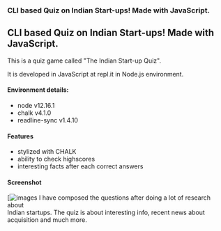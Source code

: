 ### CLI based Quiz on Indian Start-ups! Made with JavaScript.
## CLI based Quiz on Indian Start-ups! Made with JavaScript.

This is a quiz game called "The Indian Start-up Quiz".   

It is developed in JavaScript at repl.it in Node.js environment.
#### Environment details:
- node v12.16.1
- chalk v4.1.0
- readline-sync v1.4.10
#### Features 
- stylized with CHALK
- ability to check highscores
- interesting facts after each correct answers
#### Screenshot
[![images](screenshot(36).png)
I have composed the questions after doing a lot of research about    
Indian startups. The quiz is about interesting info, recent news about acquisition and much more.
